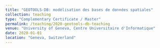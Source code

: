 ```yaml
---
title: "GEOTOOLS-DB: modélisation des bases de données spatiales"
collection: teaching
type: "Complementary Certificate / Master"
permalink: /teaching/2020-geotools-db-teaching
venue: "University of Geneva, Centre Universitaire d'Informatique"
date: 2020-01-01
location: "Geneva, Switzerland"
---
```

